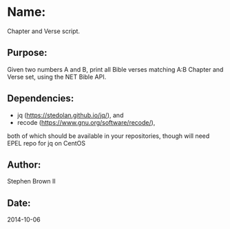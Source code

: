 # Name:

Chapter and Verse script.

## Purpose:

Given two numbers A and B, print all Bible verses matching A:B Chapter and Verse set, using the NET Bible API.

## Dependencies:

- jq (https://stedolan.github.io/jq/), and
- recode (https://www.gnu.org/software/recode/),

both of which should be available in your repositories, though will need EPEL repo for jq on CentOS

## Author:

Stephen Brown II

## Date:

2014-10-06
